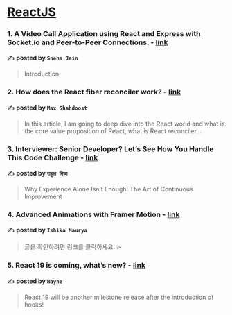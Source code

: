 
<h1><a href=https://medium.com/tag/reactjs/recommended target="_blank" rel="noopener noreferrer">ReactJS</a></h1>
<h3>1. A Video Call Application using React and Express with Socket.io and Peer-to-Peer Connections. - <a href="https://medium.com/@jainsnehasj6/a-video-call-application-using-react-and-express-with-socket-io-and-peer-to-peer-connections-59721461d7b5" target="_blank" rel="noopener noreferrer">link</a></h3>

✍️ **posted by `Sneha Jain`**

<blockquote>Introduction</blockquote>

<h3>2. How does the React fiber reconciler work? - <a href="https://medium.com/@maxtsh/how-does-the-react-fiber-reconciler-work-77c3650127da" target="_blank" rel="noopener noreferrer">link</a></h3>

✍️ **posted by `Max Shahdoost`**

<blockquote>In this article, I am going to deep dive into the React world and what is the core value proposition of React, what is React reconciler…</blockquote>

<h3>3. Interviewer: Senior Developer? Let’s See How You Handle This Code Challenge - <a href="https://medium.com/@rahuulmiishra/interviewer-senior-developer-lets-see-how-you-handle-this-code-challenge-496d6de9358a" target="_blank" rel="noopener noreferrer">link</a></h3>

✍️ **posted by `राहुल मिश्रा`**

<blockquote>Why Experience Alone Isn’t Enough: The Art of Continuous Improvement</blockquote>

<h3>4. Advanced Animations with Framer Motion - <a href="https://medium.com/@mauryaishika100/advanced-animations-with-framer-motion-1758c799306c" target="_blank" rel="noopener noreferrer">link</a></h3>

✍️ **posted by `Ishika Maurya`**

<blockquote>글을 확인하려면 링크를 클릭하세요. ⌲</blockquote>

<h3>5. React 19 is coming, what’s new? - <a href="https://medium.com/stackademic/react-19-is-coming-whats-new-79e2d4b948e4" target="_blank" rel="noopener noreferrer">link</a></h3>

✍️ **posted by `Wayne`**

<blockquote>React 19 will be another milestone release after the introduction of hooks!</blockquote>

